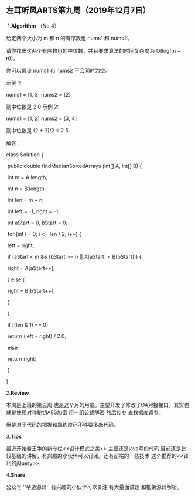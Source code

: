 ## 左耳听风ARTS第九周（2019年12月7日）

 1.**Algorithm** （No.4）

给定两个大小为 m 和 n 的有序数组 nums1 和 nums2。

请你找出这两个有序数组的中位数，并且要求算法的时间复杂度为 O(log(m + n))。

你可以假设 nums1 和 nums2 不会同时为空。

示例 1:

nums1 = [1, 3]
nums2 = [2]

则中位数是 2.0
示例 2:

nums1 = [1, 2]
nums2 = [3, 4]

则中位数是 (2 + 3)/2 = 2.5



解答：

class Solution {

​       public double findMedianSortedArrays (int[] A, int[] B) {

​    int m = A.length;

​    int n = B.length;

​    int len = m + n;

​    int left = -1, right = -1;

​    int aStart = 0, bStart = 0;

​    for (int i = 0; i <= len / 2; i++) {

​        left = right;

​        if (aStart < m && (bStart >= n || A[aStart] < B[bStart])) {

​            right = A[aStart++];

​        } else {

​            right = B[bStart++];

​        }

​    }

​    if ((len & 1) == 0)

​        return (left + right) / 2.0;

​    else

​        return right;

​     }

}

 

2.**Review** 

本周是上班的第三周 也是这个月的月底。主要开发了修改了OA对接接口。其实也就是使用对称秘钥AES加密 用一组公钥解密 然后传参 查数据库返参。

但是对于代码的把握和熟练度还不够要多敲代码。

3.**Tips**  

最近开始看王争的新专栏<<设计模式之美>>  主要还是java写的代码 目前还是比较基础的讲解，有兴趣的小伙伴可以订阅。还有前端的一些技术 送个推荐的<<锋利的jQuery>>

4.**Share**  

公众号 ''芋道源码'' 有兴趣的小伙伴可以关注 有大量面试题 和框架源码解析。



